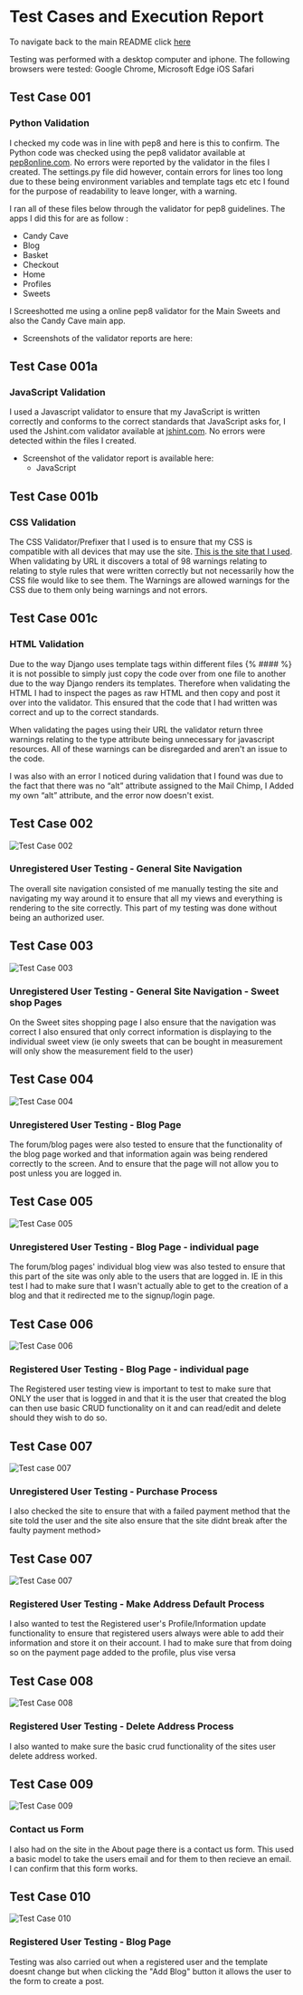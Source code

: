 # Test Cases and Execution Report

To navigate back to the main README click [here](README.md)


Testing was performed with a desktop computer and iphone.
The following browsers were tested:
Google Chrome,
Microsoft Edge
iOS Safari

## Test Case 001

### Python Validation
I checked my code was in line with pep8 and here is this to confirm. The Python code was checked using the pep8 validator available at [pep8online.com](https://pep8online.com). No errors were reported by the validator in the files I created. The settings.py file did however, contain errors for lines too long due to these being environment variables and template tags etc etc I found for the purpose of readability to leave longer, with a warning.

I ran all of these files below through the validator for pep8 guidelines.
The apps I did this for are as follow :
* Candy Cave
* Blog
* Basket
* Checkout
* Home
* Profiles
* Sweets

I Screeshotted me using a online pep8 validator for the Main Sweets and also the Candy Cave main app.

* Screenshots of the validator reports are here:
   

## Test Case 001a

### JavaScript Validation
I used a Javascript validator to ensure that my JavaScript is written correctly and conforms to the correct standards that JavaScript asks for, I used the Jshint.com validator available at [jshint.com](https://jshint.com/). No errors were detected within the files I created. 

* Screenshot of the validator report is available here:
    * JavaScript
       

## Test Case 001b

### CSS Validation

The CSS Validator/Prefixer that I used is to ensure that my CSS is compatible with all devices that may use the site. [This is the site that I used](https://autoprefixer.github.io/). When validating by URL it discovers a total of 98 warnings relating to relating to style rules that were written correctly but not necessarily how the CSS file would like to see them. The Warnings are allowed warnings for the CSS due to them only being warnings and not errors.


## Test Case 001c

### HTML Validation
Due to the way Django uses template tags within different files {% #### %} it is not possible to simply just copy the code over from one file to another due to the way Django renders its templates. Therefore when validating the HTML I had to inspect the pages as raw HTML and then copy and post it over into the validator. This ensured that the code that I had written was correct and up to the correct standards.

When validating the pages using their URL the validator return three warnings relating to the type attribute being unnecessary for javascript resources. All of these warnings can be disregarded and aren't an issue to the code.

I was also with an error I noticed during validation that I found was due to the fact that there was no “alt” attribute assigned to the Mail Chimp, I Added my own “alt” attribute, and the error now doesn't exist.

## Test Case 002

![Test Case 002](/static/docs/img/testing/tc002.png)

### Unregistered User Testing - General Site Navigation
The overall site navigation consisted of me manually testing the site and navigating my way around it to ensure that all my views and everything is rendering to the site correctly. This part of my testing was done without being an authorized user.


## Test Case 003

![Test Case 003](/static/docs/img/testing/tc003.png)

### Unregistered User Testing - General Site Navigation - Sweet shop Pages
On the Sweet sites shopping page I also ensure that the navigation was correct I also ensured that only correct information is displaying to the individual sweet view (ie only sweets that can be bought in measurement will only show the measurement field to the user)


## Test Case 004

![Test Case 004](/static/docs/img/testing/tc004.png)

### Unregistered User Testing - Blog Page
The forum/blog pages were also tested to ensure that the functionality of the blog page worked and that information again was being rendered correctly to the screen. And to ensure that the page will not allow you to post unless you are logged in.


## Test Case 005

![Test Case 005](/static/docs/img/testing/tc005.png)

### Unregistered User Testing - Blog Page - individual page
The forum/blog pages' individual blog view was also tested to ensure that this part of the site was only able to the users that are logged in. IE in this test I had to make sure that I wasn't actually able to get to the creation of a blog and that it redirected me to the signup/login page.


## Test Case 006

![Test Case 006](/static/docs/img/testing/tc005.png)

### Registered User Testing - Blog Page - individual page
The Registered user testing view is important to test to make sure that ONLY the user that is logged in and that it is the user that created the blog can then use basic CRUD functionality on it and can read/edit and delete should they wish to do so.

## Test Case 007

![Test case 007](/static/docs/img/testing/tc007.png)

### Unregistered User Testing - Purchase Process
I also checked the site to ensure that with a failed payment method that the site told the user and the site also ensure that the site didnt break after the faulty payment method>

## Test Case 007

![Test Case 007](/static/docs/img/testing/tc008.png)

### Registered User Testing - Make Address Default Process
I also wanted to test the Registered user's Profile/Information update functionality to ensure that registered users always were able to add their information and store it on their account. I had to make sure that from doing so on the payment page added to the profile, plus vise versa

## Test Case 008

![Test Case 008](/static/docs/img/testing/tc015.png)

### Registered User Testing - Delete Address Process
I also wanted to make sure the basic crud functionality of the sites user delete address worked.


## Test Case 009

![Test Case 009](/static/docs/img/testing/tc016.png)

### Contact us Form
I also had on the site in the About page there is a contact us form. This used a basic model to take the users email and for them to then recieve an email. I can confirm that this form works.


## Test Case 010

![Test Case 010]()

### Registered User Testing - Blog Page
Testing was also carried out when a registered user and the template doesnt change but when clicking the "Add Blog" button it allows the user to the form to create a post.
